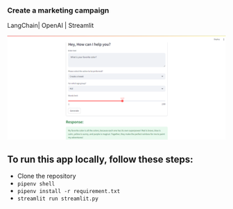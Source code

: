 ### Create a marketing campaign
LangChain| OpenAI | Streamlit

![App](app-4.png)

## To run this app locally, follow these steps:

- Clone the repository
- `pipenv shell`
- `pipenv install -r requirement.txt`
- `streamlit run streamlit.py`
